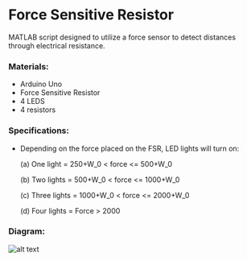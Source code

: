 # Force Sensitive Resistor
MATLAB script designed to utilize a force sensor to detect distances through electrical resistance.

### Materials:
- Arduino Uno
- Force Sensitive Resistor 
- 4 LEDS
- 4 resistors

### Specifications:
- Depending on the force placed on the FSR, LED lights will turn on:

    (a) One light = 250+W_0 < force <= 500+W_0
 
    (b) Two lights =  500+W_0 < force <= 1000+W_0
  
    (c) Three lights =  1000+W_0 < force <= 2000+W_0
    
    (d) Four lights =  Force > 2000

### Diagram:
![alt text](https://github.com/katie-plese/MECH-103/blob/main/Force%20Sensitive%20Resistor/force_sensitive_resistor.jpg "Picture")
